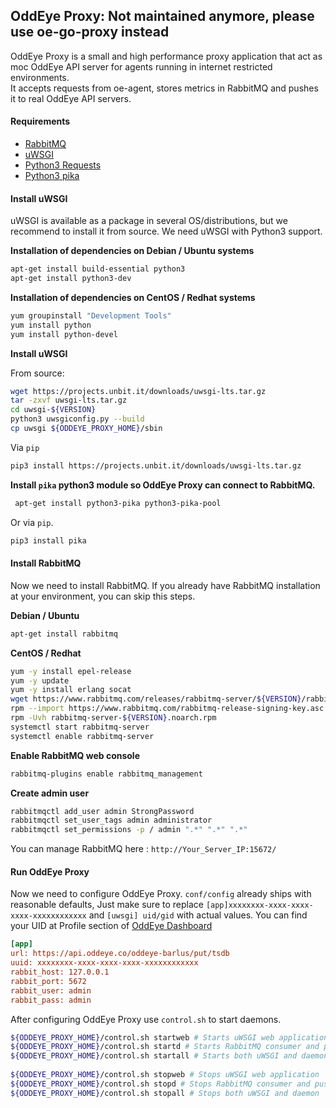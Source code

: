 **OddEye Proxy: Not maintained anymore, please use oe-go-proxy instead**
--------------

OddEye Proxy is a small and high performance proxy application that act as moc OddEye API server for agents running in internet restricted environments.  
It accepts requests from oe-agent, stores metrics in RabbitMQ and pushes it to real OddEye API servers. 

#### **Requirements**

* [RabbitMQ](https://www.rabbitmq.com/)
* [uWSGI](https://uwsgi-docs.readthedocs.io/en/latest/)
* [Python3 Requests](http://docs.python-requests.org/en/master/)
* [Python3 pika](https://pypi.python.org/pypi/pika)

#### **Install uWSGI**

uWSGI is available as a package in several OS/distributions, but we recommend to install it from source.
We need uWSGI with Python3 support.  

**Installation of dependencies on Debian / Ubuntu systems** 

```bash
apt-get install build-essential python3
apt-get install python3-dev
```

**Installation of dependencies on CentOS / Redhat systems** 

```bash
yum groupinstall "Development Tools"
yum install python
yum install python-devel
```

**Install uWSGI** 

From source: 
```bash
wget https://projects.unbit.it/downloads/uwsgi-lts.tar.gz
tar -zxvf uwsgi-lts.tar.gz
cd uwsgi-${VERSION}
python3 uwsgiconfig.py --build
cp uwsgi ${ODDEYE_PROXY_HOME}/sbin
```

Via `pip` 

```bash
pip3 install https://projects.unbit.it/downloads/uwsgi-lts.tar.gz
```

**Install `pika` python3 module so OddEye Proxy can connect to RabbitMQ.** 

```bash
 apt-get install python3-pika python3-pika-pool
```

Or via `pip`. 

```bash
pip3 install pika
```
#### **Install RabbitMQ**

Now we need to install RabbitMQ. If you already have RabbitMQ installation at your environment, you can skip this steps. 

**Debian / Ubuntu** 

```bash
apt-get install rabbitmq
```

**CentOS / Redhat** 
```bash
yum -y install epel-release
yum -y update
yum -y install erlang socat
wget https://www.rabbitmq.com/releases/rabbitmq-server/${VERSION}/rabbitmq-server-${VERSION}.noarch.rpm
rpm --import https://www.rabbitmq.com/rabbitmq-release-signing-key.asc
rpm -Uvh rabbitmq-server-${VERSION}.noarch.rpm
systemctl start rabbitmq-server
systemctl enable rabbitmq-server
```

**Enable RabbitMQ web console**

```bash
rabbitmq-plugins enable rabbitmq_management
```

**Create admin user** 

```bash
rabbitmqctl add_user admin StrongPassword
rabbitmqctl set_user_tags admin administrator
rabbitmqctl set_permissions -p / admin ".*" ".*" ".*"
```
You can manage RabbitMQ here : `http://Your_Server_IP:15672/`

#### **Run OddEye Proxy**

Now we need to configure OddEye Proxy. `conf/config` already ships with reasonable defaults, 
Just make sure to replace `[app]xxxxxxxx-xxxx-xxxx-xxxx-xxxxxxxxxxxx` and `[uwsgi] uid/gid` with actual values. 
You can find your UID at Profile section of [OddEye Dashboard](https://app.oddeye.co/OddeyeCoconut/profile) 

```ini
[app]
url: https://api.oddeye.co/oddeye-barlus/put/tsdb
uuid: xxxxxxxx-xxxx-xxxx-xxxx-xxxxxxxxxxxx
rabbit_host: 127.0.0.1
rabbit_port: 5672
rabbit_user: admin
rabbit_pass: admin
```

After configuring OddEye Proxy use `control.sh` to start daemons. 

```bash
${ODDEYE_PROXY_HOME}/control.sh startweb # Starts uWSGI web application 
${ODDEYE_PROXY_HOME}/control.sh startd # Starts RabbitMQ consumer and pushes queued items to OddEye API
${ODDEYE_PROXY_HOME}/control.sh startall # Starts both uWSGI and daemon 
 
${ODDEYE_PROXY_HOME}/control.sh stopweb # Stops uWSGI web application 
${ODDEYE_PROXY_HOME}/control.sh stopd # Stops RabbitMQ consumer and pushes queued items to OddEye API
${ODDEYE_PROXY_HOME}/control.sh stopall # Stops both uWSGI and daemon 
```
